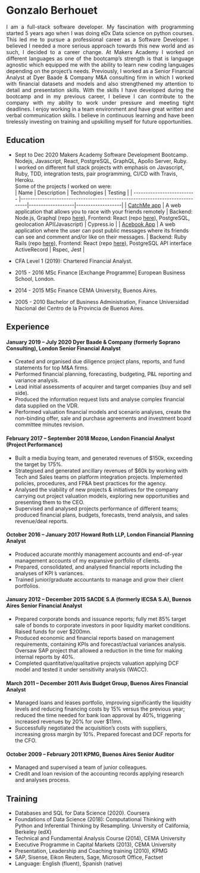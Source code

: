 # Gonzalo Berhouet

<div style="text-align: justify"> I am a full-stack software developer. My fascination with programming started 5 years ago when I was doing eDx Data science on python courses. This led me to pursue a professional career as a Software Developer. I believed I needed a more serious approach towards this new world and as such, I decided to a career change.
At Makers Academy I worked on different languages as one of the bootcamp’s strength is that is language agnostic which equipped me with the ability to learn new coding languages depending on the project’s needs. Previously, I worked as a Senior Financial Analyst at Dyer Baade & Company M&A consulting firm in which I worked with financial datasets and models and also strengthened my attention to detail and presentation skills.
With the skills I have developed during the bootcamp and in my previous career, I believe I can contribute to the company with my ability to work under pressure and meeting tight deadlines. I enjoy working in a team environment and have great written and verbal communication skills. I believe in continuous learning and have been tirelessly investing on training and upskilling myself for future opportunities.</div>

## Education

- Sept to Dec 2020 Makers Academy Software Development Bootcamp.<br>
  Nodejs, Javascript, React, PostgreSQL, GraphQL, Apollo Server, Ruby.<br>
  I worked on different full stack projects with emphasis on Javascript, Ruby, TDD, integration tests, pair programming, CI/CD with Travis, Heroku.<br>
  Some of the projects I worked on were:<br>
  | Name | Description | Technologies | Testing |
  | -------------------------- |-----------------------------------------------------------------------------|-------------------|-------------------|
  | [CatchMe app](https://github.com/gonzalober/catchme-web) | A web application that allows you to race with your friends remotely | Backend: Node.js, Graphql (repo [here](https://github.com/kiriarf/catchme-server)), Frontend: React (repo [here](https://github.com/gonzalober/catchme-web)), PostgreSQL, geolocation API(Javascript) | Cypress.io |
  | [Acebook App](https://github.com/charlie-galb/acebook-team-lifesavers-frontend) | A web application where the user can post public messages where its friends can see and comment and/or like on their messages. | Backend: Ruby Rails (repo [here](https://github.com/gonzalober/acebook-team-life-savers)), Frontend: React (repo [here](https://github.com/charlie-galb/acebook-team-lifesavers-frontend)), PostgreSQL API interface ActiveRecord | Rspec, Jest |

- CFA Level 1 (2019): Chartered Financial Analyst.
- 2015 - 2016 MSc Finance [Exchange Programme] European Business School, London.
- 2014 - 2015 MSc Finance CEMA University, Buenos Aires.
- 2005 - 2010 Bachelor of Business Administration, Finance Universidad Nacional del Centro de la Provincia de Buenos Aires.

## Experience

#### January 2019 – July 2020 Dyer Baade & Company (formerly Soprano Consulting), London Senior Financial Analyst

- Created and organised due diligence project plans, reports, and fund statements for top M&A firms.
- Performed financial planning, forecasting, budgeting, P&L reporting and variance analysis.
- Lead initial assessments of acquirer and target companies (buy and sell side).
- Produced the information request lists and analyse complex financial data supplied on the VDR.
- Performed valuation financial models and scenario analyses, create the non-binding offer, sale and purchase agreements and investment board committee minutes revision.

#### February 2017 – September 2018 Mozoo, London Financial Analyst (Project Performance)

- Built a media buying team, and generated revenues of $150k, exceeding the target by 175%.
- Strategised and generated ancillary revenues of $60k by working with Tech and Sales teams on platform integration projects. Implemented policies, procedures, and FP&A best practices for the
  agency.
- Analysed the viability of new projects & initiatives for the company carrying out project valuation
  models, exploring new opportunities and presenting them to the CEO.
- Supervised and analysed projects performance of different teams; produced financial plans, budgets,
  forecasts, trend analysis, and sales revenue/deal reports.

#### October 2016 – January 2017 Howard Roth LLP, London Financial Planning Analyst

- Produced accurate monthly management accounts and end-of-year management accounts of my expansive portfolio of clients.
- Prepared, consolidated, and analysed financial reports including the analyses of KPI ́s variances.
- Trained junior/graduate accountants to manage and grow their client portfolios.

#### January 2012 – December 2015 SACDE S.A (formerly IECSA S.A), Buenos Aires Senior Financial Analyst

- Prepared corporate bonds and issuance reports; fully met 85% target sale of bonds to corporate investors in poor liquidity market conditions. Raised funds for over $200mn.
- Produced economic and financial reports based on management requirements, containing KPIs and forecast/actual variances analysis. Oversaw SAP project that allowed a reduction in the time for making internal reports by 40%.
- Completed quantitative/qualitative projects valuation applying DCF model and tested it under sensitivity analysis (WACC).

#### March 2011 – December 2011 Avis Budget Group, Buenos Aires Financial Analyst

- Managed loans and leases portfolio, improving significantly the liquidity levels and reducing financing costs by 15% versus the previous year; reduced the time needed for bank loan approval by 40%, triggering increased revenues by 20% for over $11mn.
- Successfully negotiated the acquisition’s costs with suppliers, increasing gross margin by 10%. Prepared forecast and DCF reports for the CFO.

#### October 2009 – February 2011 KPMG, Buenos Aires Senior Auditor

- Managed and supervised a team of junior colleagues.
- Credit and loan revision of the accounting records applying research and analyses process.

## Training

- Databases and SQL for Data Science (2020). Coursera
- Foundations of Data Science (2018): Computational Thinking with Python and Inferential Thinking by Resampling. University of California, Berkeley (edX)
- Technical and Fundamental Analysis Course (2014), CEMA University
- Executive Programme in Capital Markets (2013), CEMA University
- Presentation, Leadership and Coaching training (2010), KPMG
- SAP, Sisense, Eikon Reuters, Sage, Microsoft Office, Factset
- Language: English (fluent), Spanish (native)
